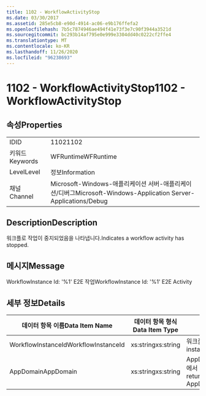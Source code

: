 ```yaml
---
title: 1102 - WorkflowActivityStop
ms.date: 03/30/2017
ms.assetid: 285e5cb8-e90d-4914-ac06-e9b176ffefa2
ms.openlocfilehash: 7b5c7874946ae494f41e73f3e7c90f3944a3521d
ms.sourcegitcommit: bc293b14af795e0e999e3304dd40c0222cf2ffe4
ms.translationtype: MT
ms.contentlocale: ko-KR
ms.lasthandoff: 11/26/2020
ms.locfileid: "96238693"
---
```

# <a name="1102---workflowactivitystop"></a><span data-ttu-id="55766-102">1102 - WorkflowActivityStop</span><span class="sxs-lookup"><span data-stu-id="55766-102">1102 - WorkflowActivityStop</span></span>

## <a name="properties"></a><span data-ttu-id="55766-103">속성</span><span class="sxs-lookup"><span data-stu-id="55766-103">Properties</span></span>  
  
|||  
|-|-|  
|<span data-ttu-id="55766-104">ID</span><span class="sxs-lookup"><span data-stu-id="55766-104">ID</span></span>|<span data-ttu-id="55766-105">1102</span><span class="sxs-lookup"><span data-stu-id="55766-105">1102</span></span>|  
|<span data-ttu-id="55766-106">키워드</span><span class="sxs-lookup"><span data-stu-id="55766-106">Keywords</span></span>|<span data-ttu-id="55766-107">WFRuntime</span><span class="sxs-lookup"><span data-stu-id="55766-107">WFRuntime</span></span>|  
|<span data-ttu-id="55766-108">Level</span><span class="sxs-lookup"><span data-stu-id="55766-108">Level</span></span>|<span data-ttu-id="55766-109">정보</span><span class="sxs-lookup"><span data-stu-id="55766-109">Information</span></span>|  
|<span data-ttu-id="55766-110">채널</span><span class="sxs-lookup"><span data-stu-id="55766-110">Channel</span></span>|<span data-ttu-id="55766-111">Microsoft-Windows-애플리케이션 서버-애플리케이션/디버그</span><span class="sxs-lookup"><span data-stu-id="55766-111">Microsoft-Windows-Application Server-Applications/Debug</span></span>|  
  
## <a name="description"></a><span data-ttu-id="55766-112">Description</span><span class="sxs-lookup"><span data-stu-id="55766-112">Description</span></span>  

 <span data-ttu-id="55766-113">워크플로 작업이 중지되었음을 나타냅니다.</span><span class="sxs-lookup"><span data-stu-id="55766-113">Indicates a workflow activity has stopped.</span></span>  
  
## <a name="message"></a><span data-ttu-id="55766-114">메시지</span><span class="sxs-lookup"><span data-stu-id="55766-114">Message</span></span>  

 <span data-ttu-id="55766-115">WorkflowInstance Id: '%1' E2E 작업</span><span class="sxs-lookup"><span data-stu-id="55766-115">WorkflowInstance Id: '%1' E2E Activity</span></span>  
  
## <a name="details"></a><span data-ttu-id="55766-116">세부 정보</span><span class="sxs-lookup"><span data-stu-id="55766-116">Details</span></span>  
  
|<span data-ttu-id="55766-117">데이터 항목 이름</span><span class="sxs-lookup"><span data-stu-id="55766-117">Data Item Name</span></span>|<span data-ttu-id="55766-118">데이터 항목 형식</span><span class="sxs-lookup"><span data-stu-id="55766-118">Data Item Type</span></span>|<span data-ttu-id="55766-119">Description</span><span class="sxs-lookup"><span data-stu-id="55766-119">Description</span></span>|  
|--------------------|--------------------|-----------------|  
|<span data-ttu-id="55766-120">WorkflowInstanceId</span><span class="sxs-lookup"><span data-stu-id="55766-120">WorkflowInstanceId</span></span>|<span data-ttu-id="55766-121">xs:string</span><span class="sxs-lookup"><span data-stu-id="55766-121">xs:string</span></span>|<span data-ttu-id="55766-122">워크플로 인스턴스 ID입니다.</span><span class="sxs-lookup"><span data-stu-id="55766-122">The workflow instance id.</span></span>|  
|<span data-ttu-id="55766-123">AppDomain</span><span class="sxs-lookup"><span data-stu-id="55766-123">AppDomain</span></span>|<span data-ttu-id="55766-124">xs:string</span><span class="sxs-lookup"><span data-stu-id="55766-124">xs:string</span></span>|<span data-ttu-id="55766-125">AppDomain.CurrentDomain.FriendlyName에서 반환되는 문자열입니다.</span><span class="sxs-lookup"><span data-stu-id="55766-125">The string returned by AppDomain.CurrentDomain.FriendlyName.</span></span>|
